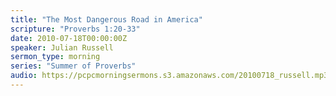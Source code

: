 ```yaml
---
title: "The Most Dangerous Road in America"
scripture: "Proverbs 1:20-33"
date: 2010-07-18T00:00:00Z
speaker: Julian Russell
sermon_type: morning
series: "Summer of Proverbs"
audio: https://pcpcmorningsermons.s3.amazonaws.com/20100718_russell.mp3 
---
```



